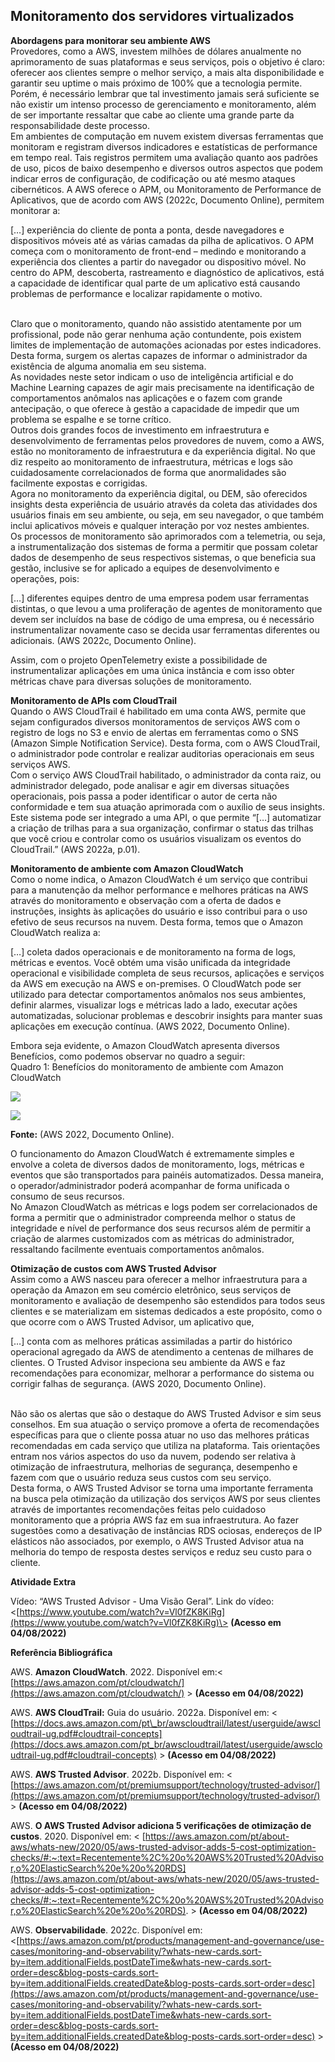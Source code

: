 ## Monitoramento dos servidores virtualizados

**Abordagens para monitorar seu ambiente AWS**  
Provedores, como a AWS, investem milhões de dólares anualmente no aprimoramento de suas plataformas e seus serviços, pois o objetivo é claro: oferecer aos clientes sempre o melhor serviço, a mais alta disponibilidade e garantir seu uptime o mais próximo de 100% que a tecnologia permite. Porém, é necessário lembrar que tal investimento jamais será suficiente se não existir um intenso processo de gerenciamento e monitoramento, além de ser importante ressaltar que cabe ao cliente uma grande parte da responsabilidade deste processo.  
Em ambientes de computação em nuvem existem diversas ferramentas que monitoram e registram diversos indicadores e estatísticas de performance em tempo real. Tais registros permitem uma avaliação quanto aos padrões de uso, picos de baixo desempenho e diversos outros aspectos que podem indicar erros de configuração, de codificação ou até mesmo ataques cibernéticos. A AWS oferece o APM, ou Monitoramento de Performance de Aplicativos, que de acordo com AWS (2022c, Documento Online), permitem monitorar a:  
  

\[…\] experiência do cliente de ponta a ponta, desde navegadores e dispositivos móveis até as várias camadas da pilha de aplicativos. O APM começa com o monitoramento de front-end – medindo e monitorando a experiência dos clientes a partir do navegador ou dispositivo móvel. No centro do APM, descoberta, rastreamento e diagnóstico de aplicativos, está a capacidade de identificar qual parte de um aplicativo está causando problemas de performance e localizar rapidamente o motivo.  
​  

Claro que o monitoramento, quando não assistido atentamente por um profissional, pode não gerar nenhuma ação contundente, pois existem limites de implementação de automações acionadas por estes indicadores. Desta forma, surgem os alertas capazes de informar o administrador da existência de alguma anomalia em seu sistema.  
As novidades neste setor indicam o uso de inteligência artificial e do Machine Learning capazes de agir mais precisamente na identificação de comportamentos anômalos nas aplicações e o fazem com grande antecipação, o que oferece à gestão a capacidade de impedir que um problema se espalhe e se torne crítico.  
Outros dois grandes focos de investimento em infraestrutura e desenvolvimento de ferramentas pelos provedores de nuvem, como a AWS, estão no monitoramento de infraestrutura e da experiência digital. No que diz respeito ao monitoramento de infraestrutura, métricas e logs são cuidadosamente correlacionados de forma que anormalidades são facilmente expostas e corrigidas.  
Agora no monitoramento da experiência digital, ou DEM, são oferecidos insights desta experiência de usuário através da coleta das atividades dos usuários finais em seu ambiente, ou seja, em seu navegador, o que também inclui aplicativos móveis e qualquer interação por voz nestes ambientes.  
Os processos de monitoramento são aprimorados com a telemetria, ou seja, a instrumentalização dos sistemas de forma a permitir que possam coletar dados de desempenho de seus respectivos sistemas, o que beneficia sua gestão, inclusive se for aplicado a equipes de desenvolvimento e operações, pois:  

\[…\] diferentes equipes dentro de uma empresa podem usar ferramentas distintas, o que levou a uma proliferação de agentes de monitoramento que devem ser incluídos na base de código de uma empresa, ou é necessário instrumentalizar novamente caso se decida usar ferramentas diferentes ou adicionais. (AWS 2022c, Documento Online).  
  

Assim, com o projeto OpenTelemetry existe a possibilidade de instrumentalizar aplicações em uma única instância e com isso obter métricas chave para diversas soluções de monitoramento.  
  
**Monitoramento de APIs com CloudTrail**  
Quando o AWS CloudTrail é habilitado em uma conta AWS, permite que sejam configurados diversos monitoramentos de serviços AWS com o registro de logs no S3 e envio de alertas em ferramentas como o SNS (Amazon Simple Notification Service). Desta forma, com o AWS CloudTrail, o administrador pode controlar e realizar auditorias operacionais em seus serviços AWS.  
Com o serviço AWS CloudTrail habilitado, o administrador da conta raiz, ou administrador delegado, pode analisar e agir em diversas situações operacionais, pois passa a poder identificar o autor de certa não conformidade e tem sua atuação aprimorada com o auxílio de seus insights. Este sistema pode ser integrado a uma API, o que permite “\[…\] automatizar a criação de trilhas para a sua organização, confirmar o status das trilhas que você criou e controlar como os usuários visualizam os eventos do CloudTrail.” (AWS 2022a, p.01).  
  
**Monitoramento de ambiente com Amazon CloudWatch**  
Como o nome indica, o Amazon CloudWatch é um serviço que contribui para a manutenção da melhor performance e melhores práticas na AWS através do monitoramento e observação com a oferta de dados e instruções, insights às aplicações do usuário e isso contribui para o uso efetivo de seus recursos na nuvem. Desta forma, temos que o Amazon CloudWatch realiza a:  

\[…\] coleta dados operacionais e de monitoramento na forma de logs, métricas e eventos. Você obtém uma visão unificada da integridade operacional e visibilidade completa de seus recursos, aplicações e serviços da AWS em execução na AWS e on-premises. O CloudWatch pode ser utilizado para detectar comportamentos anômalos nos seus ambientes, definir alarmes, visualizar logs e métricas lado a lado, executar ações automatizadas, solucionar problemas e descobrir insights para manter suas aplicações em execução contínua. (AWS 2022, Documento Online).  
  

Embora seja evidente, o Amazon CloudWatch apresenta diversos Benefícios, como podemos observar no quadro a seguir:  
Quadro 1: Benefícios do monitoramento de ambiente com Amazon CloudWatch  
  

![](https://paperx-dex-assets.s3.sa-east-1.amazonaws.com/images/1677160225494-e3cgxTZD1i.png)

![](https://paperx-dex-assets.s3.sa-east-1.amazonaws.com/images/1677160230222-8yXVUVd0Qz.png)

**Fonte:** (AWS 2022, Documento Online). ​  
  

​O funcionamento do Amazon CloudWatch é extremamente simples e envolve a coleta de diversos dados de monitoramento, logs, métricas e eventos que são transportados para painéis automatizados. Dessa maneira, o operador/administrador poderá acompanhar de forma unificada o consumo de seus recursos.  
No Amazon CloudWatch as métricas e logs podem ser correlacionados de forma a permitir que o administrador compreenda melhor o status de integridade e nível de performance dos seus recursos além de permitir a criação de alarmes customizados com as métricas do administrador, ressaltando facilmente eventuais comportamentos anômalos.  
  
**Otimização de custos com AWS Trusted Advisor**  
Assim como a AWS nasceu para oferecer a melhor infraestrutura para a operação da Amazon em seu comércio eletrônico, seus serviços de monitoramento e avaliação de desempenho são estendidos para todos seus clientes e se materializam em sistemas dedicados a este propósito, como o que ocorre com o AWS Trusted Advisor, um aplicativo que,  

\[…\] conta com as melhores práticas assimiladas a partir do histórico operacional agregado da AWS de atendimento a centenas de milhares de clientes. O Trusted Advisor inspeciona seu ambiente da AWS e faz recomendações para economizar, melhorar a performance do sistema ou corrigir falhas de segurança. (AWS 2020, Documento Online).  
​  

Não são os alertas que são o destaque do AWS Trusted Advisor e sim seus conselhos. Em sua atuação o serviço promove a oferta de recomendações específicas para que o cliente possa atuar no uso das melhores práticas recomendadas em cada serviço que utiliza na plataforma. Tais orientações entram nos vários aspectos do uso da nuvem, podendo ser relativa à otimização de infraestrutura, melhorias de segurança, desempenho e fazem com que o usuário reduza seus custos com seu serviço.  
Desta forma, o AWS Trusted Advisor se torna uma importante ferramenta na busca pela otimização da utilização dos serviços AWS por seus clientes através de importantes recomendações feitas pelo cuidadoso monitoramento que a própria AWS faz em sua infraestrutura. Ao fazer sugestões como a desativação de instâncias RDS ociosas, endereços de IP elásticos não associados, por exemplo, o AWS Trusted Advisor atua na melhoria do tempo de resposta destes serviços e reduz seu custo para o cliente.  
  
**Atividade Extra**  
  
Vídeo: “AWS Trusted Advisor - Uma Visão Geral”. Link do vídeo: <[https://www.youtube.com/watch?v=Vl0fZK8KiRg](https://www.youtube.com/watch?v=Vl0fZK8KiRg)\> **(Acesso em 04/08/2022)**  
  
  
**Referência Bibliográfica**  
  
AWS. **Amazon CloudWatch**. 2022. Disponível em:< [https://aws.amazon.com/pt/cloudwatch/](https://aws.amazon.com/pt/cloudwatch/) > **(Acesso em 04/08/2022)**  
  
AWS. **AWS CloudTrail:** Guia do usuário. 2022a. Disponível em: < [https://docs.aws.amazon.com/pt\_br/awscloudtrail/latest/userguide/awscloudtrail-ug.pdf#cloudtrail-concepts](https://docs.aws.amazon.com/pt_br/awscloudtrail/latest/userguide/awscloudtrail-ug.pdf#cloudtrail-concepts) > **(Acesso em 04/08/2022)**  
  
AWS. **AWS Trusted Advisor**. 2022b. Disponível em: < [https://aws.amazon.com/pt/premiumsupport/technology/trusted-advisor/](https://aws.amazon.com/pt/premiumsupport/technology/trusted-advisor/) > **(Acesso em 04/08/2022)**  
  
AWS. **O AWS Trusted Advisor adiciona 5 verificações de otimização de custos**. 2020. Disponível em: < [https://aws.amazon.com/pt/about-aws/whats-new/2020/05/aws-trusted-advisor-adds-5-cost-optimization-checks/#:~:text=Recentemente%2C%20o%20AWS%20Trusted%20Advisor,o%20ElasticSearch%20e%20o%20RDS](https://aws.amazon.com/pt/about-aws/whats-new/2020/05/aws-trusted-advisor-adds-5-cost-optimization-checks/#:~:text=Recentemente%2C%20o%20AWS%20Trusted%20Advisor,o%20ElasticSearch%20e%20o%20RDS). > **(Acesso em 04/08/2022)**  
  
AWS. **Observabilidade**. 2022c. Disponível em: <[https://aws.amazon.com/pt/products/management-and-governance/use-cases/monitoring-and-observability/?whats-new-cards.sort-by=item.additionalFields.postDateTime&whats-new-cards.sort-order=desc&blog-posts-cards.sort-by=item.additionalFields.createdDate&blog-posts-cards.sort-order=desc](https://aws.amazon.com/pt/products/management-and-governance/use-cases/monitoring-and-observability/?whats-new-cards.sort-by=item.additionalFields.postDateTime&whats-new-cards.sort-order=desc&blog-posts-cards.sort-by=item.additionalFields.createdDate&blog-posts-cards.sort-order=desc) > **(Acesso em 04/08/2022)**